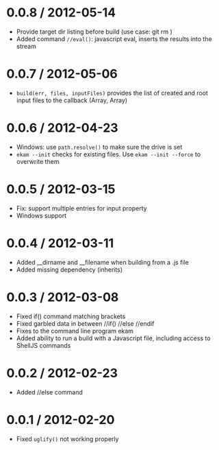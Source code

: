 0.0.8 / 2012-05-14
==================

* Provide target dir listing before build (use case: git rm <delta>)
* Added command `//eval()`: javascript eval, inserts the results into the stream

0.0.7 / 2012-05-06
==================

* `build(err, files, inputFiles)` provides the list of created and root input files to the callback (Array, Array)

0.0.6 / 2012-04-23
==================

* Windows: use `path.resolve()` to make sure the drive is set
* `ekam --init` checks for existing files. Use `ekam --init --force` to overwrite them

0.0.5 / 2012-03-15
==================

* Fix: support multiple entries for input property
* Windows support

0.0.4 / 2012-03-11
==================

* Added __dirname and __filename when building from a .js file
* Added missing dependency (inherits)

0.0.3 / 2012-03-08
==================

* Fixed if() command matching brackets
* Fixed garbled data in between //if() //else //endif
* Fixes to the command line program ekam
* Added ability to run a build with a Javascript file, including access to ShellJS commands

0.0.2 / 2012-02-23
==================

* Added //else command

0.0.1 / 2012-02-20
==================

* Fixed `uglify()` not working properly